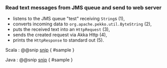### Read text messages from JMS queue and send to web server

- listens to the JMS queue "test" receiving `String`s (1),
- converts incoming data to `org.apache.pekko.util.ByteString` (2),
- puts the received text into an `HttpRequest` (3),
- sends the created request via Akka Http (4),
- prints the `HttpResponse` to standard out (5).

Scala
: @@snip [snip](/src/main/scala/samples/scaladsl/JmsToHttpGet.scala) { #sample }

Java
: @@snip [snip](/src/main/java/samples/javadsl/JmsToHttpGet.java) { #sample }
